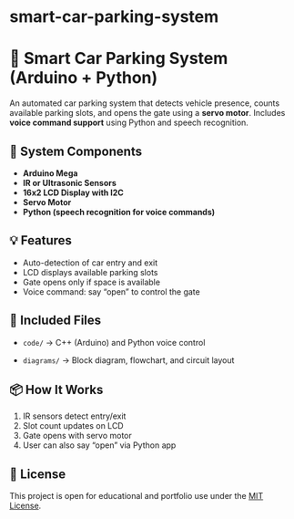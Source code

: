# smart-car-parking-system
# 🚗 Smart Car Parking System (Arduino + Python)

An automated car parking system that detects vehicle presence, counts available parking slots, and opens the gate using a **servo motor**. Includes **voice command support** using Python and speech recognition.

## 🔧 System Components
- **Arduino Mega**
- **IR or Ultrasonic Sensors**
- **16x2 LCD Display with I2C**
- **Servo Motor**
- **Python (speech recognition for voice commands)**

## 💡 Features
- Auto-detection of car entry and exit
- LCD displays available parking slots
- Gate opens only if space is available
- Voice command: say “open” to control the gate

## 📂 Included Files
- `code/` → C++ (Arduino) and Python voice control

- `diagrams/` → Block diagram, flowchart, and circuit layout

## 📦 How It Works
1. IR sensors detect entry/exit
2. Slot count updates on LCD
3. Gate opens with servo motor
4. User can also say “open” via Python app



## 📝 License
This project is open for educational and portfolio use under the [MIT License](LICENSE).
